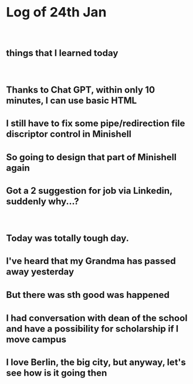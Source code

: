 <!DOCTYPE html>
<html lang="en">
<style>
    /* Define different font sizes for different elements */
    h1 {
        font-size: 36px;
    }
    h2 {
        font-size: 24px;
    }
    p {
       font-size: 16px;
    }
        /* Using em units for relative sizing */
    .small-text {
        font-size: 0.8em; /* 80% of the parent element's font size */
    }
        /* Using percentage for relative sizing */
    .large-text {
        font-size: 150%; /* 150% of the parent element's font size */
    }
</style>
<head>
    <meta charset="UTF-8">
    <meta name="viewport" content="width=device-width, initial-scale=1.0">
    <title>Log of 24th Jan</title>
</head>
<body>
    <h1>Log of 24th Jan</h1> 
    <br>
    <h2>things that I learned today</h2>
    <br>
    <h2>  Thanks to Chat GPT, within only 10 minutes, I can use basic HTML</h2>
    <h2>  I still have to fix some pipe/redirection file discriptor control in Minishell</h2>
    <h2>  So going to design that part of Minishell again</h2>
    <h2>  Got a 2 suggestion for job via Linkedin, suddenly why...?</h2>
    <br>
    <h2>Today was totally tough day.</h2>
    <h2>I've heard that my Grandma has passed away yesterday</h2>
    <h2>But there was sth good was happened</h2>
    <h2>I had conversation with dean of the school and have a possibility for scholarship if I move campus</h2>
    <h2>I love Berlin, the big city, but anyway, let's see how is it going then</h2>
</body>
</html>
